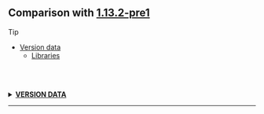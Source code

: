 ## Comparison with [1.13.2-pre1](https://github.com/PixiGeko/Minecraft-generated-data/tree/1.13.2-pre1)

> [!TIP]
> - [Version data](#version-data)
>     - [Libraries](#version-data-libraries)

<br/><br/>
<details><summary><b><ins>VERSION DATA</ins></b><a name="version-data"></a></summary>
<br/>
<h3>Libraries<a name="version-data-libraries"></a></h3>
<details>
<summary>
Versions
</summary>
<table><tr><th></th><th align="left">1.13.2-pre1</th><th>1.13.2-pre2</th></tr><tr><td>com.mojang:datafixerupper</td><td><pre>1.0.20</pre></td><td><pre>1.0.21</pre></td></tr></table>
</details>
</details>
<hr/>